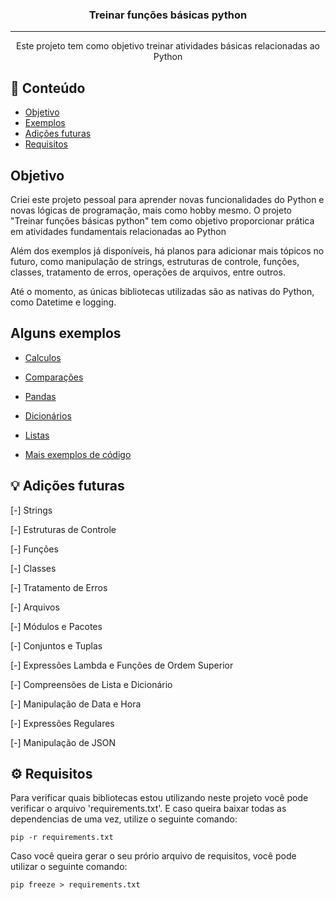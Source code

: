 <h3 align="center">Treinar funções básicas python</h3>

---

<p align="center"> Este projeto tem como objetivo treinar atividades básicas relacionadas ao Python
    <br> 
</p>

## 📝 Conteúdo

- [Objetivo](#objetivo)
- [Exemplos](#samples)
- [Adições futuras](#Future)
- [Requisitos](#requisitos)

## Objetivo <a name="objetivo"></a>

Criei este projeto pessoal para aprender novas funcionalidades do Python e novas lógicas de programação, mais como hobby mesmo. O projeto "Treinar funções básicas python" tem como objetivo proporcionar prática em atividades fundamentais relacionadas ao Python

Além dos exemplos já disponíveis, há planos para adicionar mais tópicos no futuro, como manipulação de strings, estruturas de controle, funções, classes, tratamento de erros, operações de arquivos, entre outros.

Até o momento, as únicas bibliotecas utilizadas são as nativas do Python, como Datetime e logging.

## Alguns exemplos <a name="samples"></a>

- [Calculos](https://github.com/Marceggl/basico-python/tree/main/exemplos/calculos)

- [Comparações](https://github.com/Marceggl/basico-python/tree/main/exemplos/comparacoes)

- [Pandas](https://github.com/Marceggl/basico-python/tree/main/exemplos/pandas)

- [Dicionários](https://github.com/Marceggl/basico-python/tree/main/exemplos/Dicionario)

- [Listas](https://github.com/Marceggl/basico-python/tree/main/exemplos/Listas)

- [Mais exemplos de código](https://github.com/Marceggl/basico-python/tree/main/exemplos)

## 💡 Adições futuras <a name = "requisitos"></a>

[-] Strings

[-] Estruturas de Controle

[-] Funções

[-] Classes

[-] Tratamento de Erros

[-] Arquivos

[-] Módulos e Pacotes

[-] Conjuntos e Tuplas

[-] Expressões Lambda e Funções de Ordem Superior

[-] Compreensões de Lista e Dicionário

[-] Manipulação de Data e Hora

[-] Expressões Regulares

[-] Manipulação de JSON

## ⚙️ Requisitos <a name = "requisitos"></a>

Para verificar quais bibliotecas estou utilizando neste projeto você pode verificar o arquivo 'requirements.txt'. E caso queira baixar todas as dependencias de uma vez, utilize o seguinte comando:

```pip -r requirements.txt ```

Caso você queira gerar o seu prório arquivo de requisitos, você pode utilizar o seguinte comando:

```pip freeze > requirements.txt```